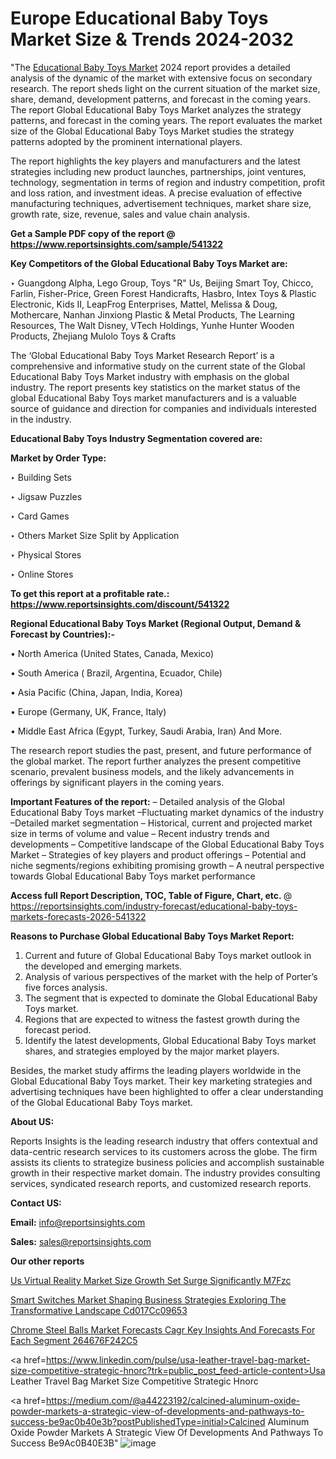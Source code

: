 # Europe Educational Baby Toys Market Size & Trends 2024-2032

"The <a href=https://www.reportsinsights.com/sample/541322>Educational Baby Toys Market</a> 2024 report provides a detailed analysis of the dynamic of the market with extensive focus on secondary research. The report sheds light on the current situation of the market size, share, demand, development patterns, and forecast in the coming years. The report Global Educational Baby Toys Market analyzes the strategy patterns, and forecast in the coming years. The report evaluates the market size of the Global Educational Baby Toys Market studies the strategy patterns adopted by the prominent international players.

The report highlights the key players and manufacturers and the latest strategies including new product launches, partnerships, joint ventures, technology, segmentation in terms of region and industry competition, profit and loss ration, and investment ideas. A precise evaluation of effective manufacturing techniques, advertisement techniques, market share size, growth rate, size, revenue, sales and value chain analysis.

<strong>Get a Sample PDF copy of the report @ <a href=https://www.reportsinsights.com/sample/541322 style=color:#0000ff;>https://www.reportsinsights.com/sample/541322</a></strong>

<strong>Key Competitors of the Global Educational Baby Toys Market are:</strong>

‣ Guangdong Alpha, Lego Group, Toys &#34;R&#34; Us, Beijing Smart Toy, Chicco, Farlin, Fisher-Price, Green Forest Handicrafts, Hasbro, Intex Toys & Plastic Electronic, Kids II, LeapFrog Enterprises, Mattel, Melissa & Doug, Mothercare, Nanhan Jinxiong Plastic & Metal Products, The Learning Resources, The Walt Disney, VTech Holdings, Yunhe Hunter Wooden Products, Zhejiang Mulolo Toys & Crafts

The ‘Global Educational Baby Toys Market Research Report’ is a comprehensive and informative study on the current state of the Global Educational Baby Toys Market industry with emphasis on the global industry. The report presents key statistics on the market status of the global Educational Baby Toys market manufacturers and is a valuable source of guidance and direction for companies and individuals interested in the industry.

<strong>Educational Baby Toys Industry Segmentation covered are:</strong>

<strong>Market by Order Type: </strong>


‣ Building Sets

‣ Jigsaw Puzzles

‣ Card Games

‣ Others
Market Size Split by Application

‣ Physical Stores

‣ Online Stores

<strong>To get this report at a profitable rate.: <a href=https://www.reportsinsights.com/discount/541322 style=color:#0000ff;>https://www.reportsinsights.com/discount/541322</a></strong>

<strong>Regional Educational Baby Toys Market (Regional Output, Demand &amp; Forecast by Countries):-</strong>

• North America (United States, Canada, Mexico)

• South America ( Brazil, Argentina, Ecuador, Chile)

• Asia Pacific (China, Japan, India, Korea)

• Europe (Germany, UK, France, Italy)

• Middle East Africa (Egypt, Turkey, Saudi Arabia, Iran) And More.

The research report studies the past, present, and future performance of the global market. The report further analyzes the present competitive scenario, prevalent business models, and the likely advancements in offerings by significant players in the coming years.

<strong>Important Features of the report:</strong>
– Detailed analysis of the Global Educational Baby Toys market
–Fluctuating market dynamics of the industry
–Detailed market segmentation
– Historical, current and projected market size in terms of volume and value
– Recent industry trends and developments
– Competitive landscape of the Global Educational Baby Toys Market
– Strategies of key players and product offerings
– Potential and niche segments/regions exhibiting promising growth
– A neutral perspective towards Global Educational Baby Toys market performance

<strong>Access full Report Description, TOC, Table of Figure, Chart, etc. </strong>@   <a href=https://reportsinsights.com/industry-forecast/educational-baby-toys-markets-forecasts-2026-541322 style=color:#0000ff;>https://reportsinsights.com/industry-forecast/educational-baby-toys-markets-forecasts-2026-541322</a>

<strong>Reasons to Purchase Global Educational Baby Toys Market Report:</strong>
1. Current and future of Global Educational Baby Toys market outlook in the developed and emerging markets.
2. Analysis of various perspectives of the market with the help of Porter’s five forces analysis.
3. The segment that is expected to dominate the Global Educational Baby Toys market.
4. Regions that are expected to witness the fastest growth during the forecast period.
5. Identify the latest developments, Global Educational Baby Toys market shares, and strategies employed by the major market players.

Besides, the market study affirms the leading players worldwide in the Global Educational Baby Toys market. Their key marketing strategies and advertising techniques have been highlighted to offer a clear understanding of the Global Educational Baby Toys market.

<strong><strong>About US</strong>:</strong>

Reports Insights is the leading research industry that offers contextual and data-centric research services to its customers across the globe. The firm assists its clients to strategize business policies and accomplish sustainable growth in their respective market domain. The industry provides consulting services, syndicated research reports, and customized research reports.

<strong>Contact US:</strong>

<p class=><b>Email:</b> <a href=mailto:info@reportsinsights.com>info@reportsinsights.com</a></p>
<p class=><b>Sales:</b> <a href=mailto:sales@reportsinsights.com>sales@reportsinsights.com</a></p>

<strong>Our other reports</strong>

<a href=https://www.linkedin.com/pulse/us-virtual-reality-market-size-growth-set-surge-significantly-m7fzc/>Us Virtual Reality Market Size Growth Set Surge Significantly M7Fzc</a>

<a href=https://medium.com/@ruchikakadam73/smart-switches-market-shaping-business-strategies-exploring-the-transformative-landscape-cd017cc09653>Smart Switches Market Shaping Business Strategies Exploring The Transformative Landscape Cd017Cc09653</a>

<a href=https://medium.com/@jadhaosuchit578/chrome-steel-balls-market-forecasts-cagr-key-insights-and-forecasts-for-each-segment-264676f242c5>Chrome Steel Balls Market Forecasts Cagr Key Insights And Forecasts For Each Segment 264676F242C5</a>

<a href=https://www.linkedin.com/pulse/usa-leather-travel-bag-market-size-competitive-strategic-hnorc?trk=public_post_feed-article-content>Usa Leather Travel Bag Market Size Competitive Strategic Hnorc</a>

<a href=https://medium.com/@a44223192/calcined-aluminum-oxide-powder-markets-a-strategic-view-of-developments-and-pathways-to-success-be9ac0b40e3b?postPublishedType=initial>Calcined Aluminum Oxide Powder Markets A Strategic View Of Developments And Pathways To Success Be9Ac0B40E3B</a>"
![image](https://github.com/Reportsinsights123/RIgrowth/assets/158415881/382c9991-d78e-41c5-83ce-45c5bf09ebbe)
